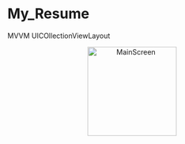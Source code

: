 # My_Resume
MVVM 
UICOllectionViewLayout
<p align="center">
  <img src="https://user-images.githubusercontent.com/108129792/257638579-64710b28-9cb1-4f08-9b3b-5351fdd94a44.png" width="180" title="MainScreen">

</p>
